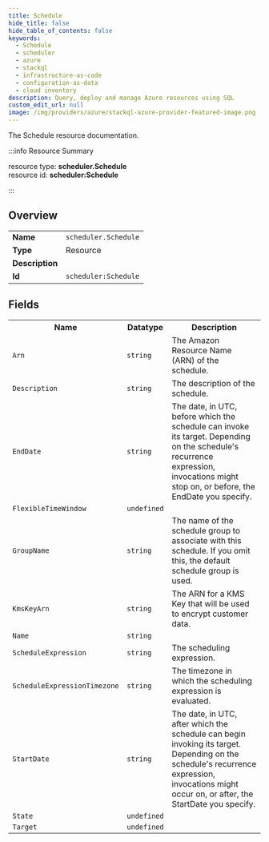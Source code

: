 ```yaml
---
title: Schedule
hide_title: false
hide_table_of_contents: false
keywords:
  - Schedule
  - scheduler
  - azure
  - stackql
  - infrastructure-as-code
  - configuration-as-data
  - cloud inventory
description: Query, deploy and manage Azure resources using SQL
custom_edit_url: null
image: /img/providers/azure/stackql-azure-provider-featured-image.png
---
```

The Schedule resource documentation.

:::info Resource Summary

<div class="row">
<div class="providerDocColumn">
<span>resource type:&nbsp;<b>scheduler.Schedule</b></span><br />
<span>resource id:&nbsp;<b>scheduler:Schedule</b></span><br />
</div>
</div>

:::

## Overview
<table><tbody>
<tr><td><b>Name</b></td><td><code>scheduler.Schedule</code></td></tr>
<tr><td><b>Type</b></td><td>Resource</td></tr>
<tr><td><b>Description</b></td><td></td></tr>
<tr><td><b>Id</b></td><td><code>scheduler:Schedule</code></td></tr>
</tbody></table>

## Fields
<table><tbody>
<tr><th>Name</th><th>Datatype</th><th>Description</th></tr>
<tr><td><code>Arn</code></td><td><code>string</code></td><td>The Amazon Resource Name (ARN) of the schedule.</td></tr><tr><td><code>Description</code></td><td><code>string</code></td><td>The description of the schedule.</td></tr><tr><td><code>EndDate</code></td><td><code>string</code></td><td>The date, in UTC, before which the schedule can invoke its target. Depending on the schedule's recurrence expression, invocations might stop on, or before, the EndDate you specify.</td></tr><tr><td><code>FlexibleTimeWindow</code></td><td><code>undefined</code></td><td></td></tr><tr><td><code>GroupName</code></td><td><code>string</code></td><td>The name of the schedule group to associate with this schedule. If you omit this, the default schedule group is used.</td></tr><tr><td><code>KmsKeyArn</code></td><td><code>string</code></td><td>The ARN for a KMS Key that will be used to encrypt customer data.</td></tr><tr><td><code>Name</code></td><td><code>string</code></td><td></td></tr><tr><td><code>ScheduleExpression</code></td><td><code>string</code></td><td>The scheduling expression.</td></tr><tr><td><code>ScheduleExpressionTimezone</code></td><td><code>string</code></td><td>The timezone in which the scheduling expression is evaluated.</td></tr><tr><td><code>StartDate</code></td><td><code>string</code></td><td>The date, in UTC, after which the schedule can begin invoking its target. Depending on the schedule's recurrence expression, invocations might occur on, or after, the StartDate you specify.</td></tr><tr><td><code>State</code></td><td><code>undefined</code></td><td></td></tr><tr><td><code>Target</code></td><td><code>undefined</code></td><td></td></tr>
</tbody></table>